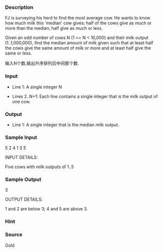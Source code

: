 
### Description
FJ is surveying his herd to find the most average cow.  He wants
to know how much milk this 'median' cow gives: half of the cows
give as much or more than the median; half give as much or less.

Given an odd number of cows N (1 <= N < 10,000) and their milk output
(1..1,000,000), find the median amount of milk given such that at least
half the cows give the same amount of milk or more and at least half give
the same or less.

输入N个数,输出升序排列后中间那个数.

### Input
* Line 1: A single integer N

* Lines 2..N+1: Each line contains a single integer that is the milk
        output of one cow.


### Output
* Line 1: A single integer that is the median milk output.


### Sample Input
5
2
4
1
3
5

INPUT DETAILS:

Five cows with milk outputs of 1..5


### Sample Output
3

OUTPUT DETAILS:

1 and 2 are below 3; 4 and 5 are above 3.

### Hint

### Source
Gold